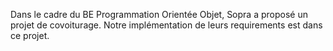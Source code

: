 Dans le cadre du BE Programmation Orientée Objet, Sopra a proposé un projet de covoiturage.
Notre implémentation de leurs requirements est dans ce projet.